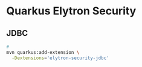 # Quarkus Elytron Security

## JDBC

```sh
#
mvn quarkus:add-extension \
  -Dextensions='elytron-security-jdbc'
```
